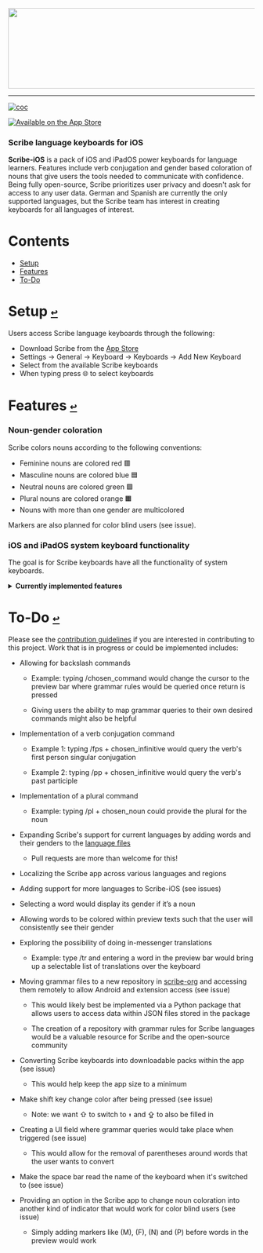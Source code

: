 <div align="center">
  <a href="https://github.com/scribe-org/Scribe-iOS"><img src="https://github.com/scribe-org/Scribe-iOS/blob/main/Resources/Scribe-iOS_logo_transparent.png" width=612 height=164></a>
</div>

---

<!--
[![license](https://img.shields.io/github/license/scribe-org/Scribe-iOS.svg)](https://github.com/scribe-org/Scribe-iOS/blob/main/LICENSE.txt)
-->

[![coc](https://img.shields.io/badge/coc-Contributor%20Covenant-ff69b4.svg)](https://github.com/scribe-org/Scribe-iOS/blob/main/.github/CODE_OF_CONDUCT.md)

[![Available on the App Store](http://cl.ly/WouG/Download_on_the_App_Store_Badge_US-UK_135x40.svg)](https://www.apple.com/app-store/)

### Scribe language keyboards for iOS

**Scribe-iOS** is a pack of iOS and iPadOS power keyboards for language learners. Features include verb conjugation and gender based coloration of nouns that give users the tools needed to communicate with confidence. Being fully open-source, Scribe prioritizes user privacy and doesn't ask for access to any user data. German and Spanish are currently the only supported languages, but the Scribe team has interest in creating keyboards for all languages of interest.

# **Contents**<a id="contents"></a>

- [Setup](#setup)
- [Features](#features)
- [To-Do](#to-do)

# Setup [`↩`](#contents) <a id="setup"></a>

Users access Scribe language keyboards through the following:

- Download Scribe from the [App Store](https://www.apple.com/app-store/)
- Settings -> General -> Keyboard -> Keyboards -> Add New Keyboard
- Select from the available Scribe keyboards
- When typing press 🌐 to select keyboards

# Features [`↩`](#contents) <a id="features"></a>

### Noun-gender coloration

Scribe colors nouns according to the following conventions:

- Feminine nouns are colored red 🟥
- Masculine nouns are colored blue 🟦
- Neutral nouns are colored green 🟩
- Plural nouns are colored orange 🟧
- Nouns with more than one gender are multicolored

Markers are also planned for color blind users (see issue).

<!--
### Grammar queries

Scribe allows users to programmatically query words based on grammar rules. Typing backslash and a chosen command allows the user to type a given word in the preview bar, with the desired word form then being inserted with a press of the return key.

Examples of this include:

- /pl provides the plural of the noun
- /fps provides the first person singular of the verb
- /pp provides the past participle of the verb

An extra space is inserted after the queried word so that this feature functions similar to auto-suggestions.
-->

### iOS and iPadOS system keyboard functionality

The goal is for Scribe keyboards have all the functionality of system keyboards.

<details><summary><strong>Currently implemented features</strong></summary>
<p>

- iPhone and iPad support (WIP)
- Dynamic layouts for cross-device performance
- Portrait and landscape views (WIP)
- Auto-capitalization
- The double space period shortcut
- Typing `'` returns to the alphabetic keyboard
- Dark mode compatibility (WIP)
- Hold-to-select characters (WIP)

</p>
</details>

# To-Do [`↩`](#contents) <a id="to-do"></a>

Please see the [contribution guidelines](https://github.com/scribe-org/Scribe-iOS/blob/main/.github/CONTRIBUTING.md) if you are interested in contributing to this project. Work that is in progress or could be implemented includes:

- Allowing for backslash commands

  - Example: typing /chosen_command would change the cursor to the preview bar where grammar rules would be queried once return is pressed

  - Giving users the ability to map grammar queries to their own desired commands might also be helpful

- Implementation of a verb conjugation command

  - Example 1: typing /fps + chosen_infinitive would query the verb's first person singular conjugation

  - Example 2: typing /pp + chosen_infinitive would query the verb's past participle

- Implementation of a plural command

  - Example: typing /pl + chosen_noun could provide the plural for the noun

- Expanding Scribe's support for current languages by adding words and their genders to the [language files](https://github.com/scribe-org/Scribe-iOS)

  - Pull requests are more than welcome for this!

- Localizing the Scribe app across various languages and regions

- Adding support for more languages to Scribe-iOS (see issues)

- Selecting a word would display its gender if it’s a noun

- Allowing words to be colored within preview texts such that the user will consistently see their gender

- Exploring the possibility of doing in-messenger translations

  - Example: type /tr and entering a word in the preview bar would bring up a selectable list of translations over the keyboard

- Moving grammar files to a new repository in [scribe-org](https://github.com/scribe-org) and accessing them remotely to allow Android and extension access (see issue)

  - This would likely best be implemented via a Python package that allows users to access data within JSON files stored in the package

  - The creation of a repository with grammar rules for Scribe languages would be a valuable resource for Scribe and the open-source community

- Converting Scribe keyboards into downloadable packs within the app (see issue)

  - This would help keep the app size to a minimum

- Make shift key change color after being pressed (see issue)

  - Note: we want ⇧ to switch to `⬆` and ⇪ to also be filled in

- Creating a UI field where grammar queries would take place when triggered (see issue)

  - This would allow for the removal of parentheses around words that the user wants to convert

- Make the space bar read the name of the keyboard when it's switched to (see issue)

- Providing an option in the Scribe app to change noun coloration into another kind of indicator that would work for color blind users (see issue)

  - Simply adding markers like (M), (F), (N) and (P) before words in the preview would work
